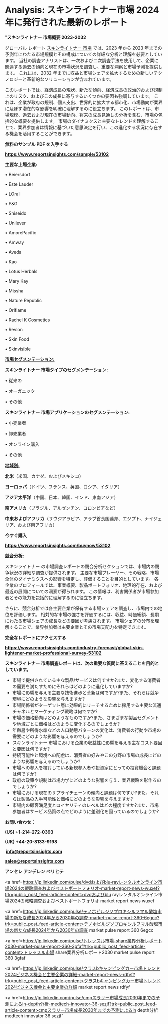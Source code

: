 # Analysis: スキンライトナー市場 2024 年に発行された最新のレポート

"<strong>スキンライトナー 市場概要 2023-2032</strong>

グローバル レポート <a href=https://www.reportsinsights.com/sample/53102>スキンライトナー 市場</a> では、2023 年から 2023 年までの予測年にわたる市場規模とその構成についての詳細な分析と理解を必要としています。 当社の調査アナリストは、一次および二次調査手法を使用して、企業に関連する過去の傾向と現在の市場状況を調査し、重要な洞察と市場予測を提供します。 これには、2032 年までに収益と市場シェアを拡大​​するための新しいテクノロジーと革新的なソリューションが含まれています。

このレポートでは、経済成長の現状、新たな傾向、経済成長の政治的および規制上のリスク、およびこの成長に寄与するいくつかの要因も強調しています。 これは、企業が政府の規制、個人支出、世界的に拡大する都市化、市場動向が業界に及ぼす潜在的な影響を明確に理解するのに役立ちます。 このレポートは、市場規模、過去および現在の市場動向、将来の成長見通しの分析を含む、市場の包括的な概要を提供します。 市場のダイナミクスと主要なトレンドを理解することで、業界参加者は情報に基づいた意思決定を行い、この進化する状況に存在する機会を活用することができます。

<strong><b>無料のサンプル PDF を入手する</b></strong>

<a href=https://www.reportsinsights.com/sample/53102><strong><u>https://www.reportsinsights.com/sample/53102</u></strong></a>

<strong>主要な上場企業:</strong>

• Beiersdorf

• Este Lauder

• LOral

• P&G

• Shiseido

• Unilever

• AmorePacific

• Amway

• Aveda

• Kao

• Lotus Herbals

• Mary Kay

• Missha

• Nature Republic

• Oriflame

• Rachel K Cosmetics

• Revlon

• Skin Food

• Skinvisible

<strong><u>市場セグメンテーション</u></strong><strong><u>:</u></strong>

<strong>スキンライトナー 市場タイプのセグメンテーション:</strong>

• 従来の

• オーガニック

• その他

<strong>スキンライトナー 市場アプリケーションのセグメンテーション:</strong>

• 小売業者

• 卸売業者

• オンライン購入

• その他

<strong><u>地域別</u></strong><strong><u>:</u></strong>

<strong>北米</strong>（米国、カナダ、およびメキシコ）

<strong>ヨーロッパ</strong>（ドイツ、フランス、英国、ロシア、イタリア）

<strong>アジア太平洋</strong>（中国、日本、韓国、インド、東南アジア）

<strong>南アメリカ</strong>（ブラジル、アルゼンチン、コロンビアなど）

<strong>中東およびアフリカ</strong>（サウジアラビア、アラブ首長国連邦、エジプト、ナイジェリア、および南アフリカ）

<strong>今すぐ購入</strong>

<a href=https://www.reportsinsights.com/buynow/53102><strong><u>https://www.reportsinsights.com/buynow/53102</u></strong></a>

<strong><u>競合分析:</u></strong>

スキンライトナー の市場調査レポートの競合分析セクションでは、市場内の競争状況の詳細な調査が提供されます。 主要な市場プレーヤー、その戦略、市場全体のダイナミクスへの影響を特定し、評価することを目的としています。 各企業のプロフィールでは、事業概要、製品ポートフォリオ、地理的存在、および最近の展開についての洞察が得られます。 この情報は、利害関係者が市場参加者とその能力を包括的に理解するのに役立ちます。

さらに、競合分析では各主要企業が保有する市場シェアを調査し、市場内での地位を評価します。 相対的な市場の強さを評価するには、収益、時価総額、長期にわたる市場シェアの成長などの要因が考慮されます。 市場シェアの分布を理解することで、業界参加者は主要企業とその市場支配力を特定できます。

<strong>完全なレポートにアクセスする</strong>

<a href=https://www.reportsinsights.com/industry-forecast/global-skin-lightener-market-professional-survey-53102><strong><u><b>https://www.reportsinsights.com/industry-forecast/global-skin-lightener-market-professional-survey-53102</b></u></strong></a>

<strong><b>スキンライトナー 市場調査レポートは、次の重要な質問に答えることを目的としています。</b></strong>
<ul>
  <li>市場で提供されている主な製品/サービスは何ですか?また、変化する消費者の需要を満たすためにそれらはどのように進化していますか?</li>
  <li>市場に影響を与える主要な技術進歩と革新は何ですか?また、それらは競争環境にどのような影響を与えますか?</li>
  <li>市場関係者がターゲット層に効果的にリーチするために採用する主要な流通チャネルとマーケティング戦略は何ですか?</li>
  <li>市場の価格動向はどのようなものですか?また、さまざまな製品セグメントや地域ごとに価格はどのように変化するのでしょうか?</li>
  <li>年齢層や所得水準などの人口動態パターンの変化は、消費者の行動や市場の需要にどのような影響を与えるのでしょうか?</li>
  <li>スキンライトナー 市場における企業の収益性に影響を与える主なコスト要因と要因は何ですか?</li>
  <li>持続可能性と環境への配慮は、消費者の好みやこの分野の市場の成長にどのような影響を与えるのでしょうか?</li>
  <li>市場への参入を検討している新規参入者や投資家にとっての投資機会と課題は何ですか?</li>
  <li>政府の政策や規制は市場力学にどのような影響を与え、業界戦略を形作るのでしょうか?</li>
  <li>市場における現在のサプライチェーンの傾向と課題は何ですか?また、それらは製品の入手可能性と価格にどのような影響を与えますか?</li>
  <li>市場内の顧客満足度とロイヤリティのレベルはどの程度ですか?また、市場参加者はサービス品質の点でどのように差別化を図っているのでしょうか?</li>
</ul>
<strong>お問い合わせ：</strong>

<strong>(US) +1-214-272-0393</strong>

<strong>(UK) +44-20-8133-9198</strong>

<strong> </strong><a href=info@reportsinsights.com><strong><u>info@reportsinsights.com</u></strong></a>

<a href=sales@reportsinsights.com><strong><u>sales@reportsinsights.com</u></strong></a>

<strong>アンセレ アンデレン ベリヒテ</strong>

<a href=https://jp.linkedin.com/pulse/dvdおよびblu-rayレンタルオンライン市場2024の戦略調査およびベストポートフォリオ-market-report-news-wuxef?trk=public_post_feed-article-content>dvdおよびblu rayレンタルオンライン市場2024の戦略調査およびベストポートフォリオ market report news wuxef</a>

<a href=https://jp.linkedin.com/pulse/テノホビルジソプロキシルフマル酸塩市場の新たな成長2024年から2030年の調査-market-pulse-report-360-6egcc?trk=public_post_feed-article-content>テノホビルジソプロキシルフマル酸塩市場の新たな成長2024年から2030年の調査 market pulse report 360 6egcc</a>

<a href=https://jp.linkedin.com/pulse/トレッスル市場-share業界分析レポート2030-market-pulse-report-360-3gfaf?trk=public_post_feed-article-content>トレッスル市場 share業界分析レポート2030 market pulse report 360 3gfaf</a>

<a href=https://jp.linkedin.com/pulse/クラスbキャンピングカー市場トレンド2024ビジネス機会と主要企業の詳細-market-report-news-rdfyf?trk=public_post_feed-article-content>クラスbキャンピングカー市場トレンド2024ビジネス機会と主要企業の詳細 market report news rdfyf</a>

<a href=https://jp.linkedin.com/pulse/cmpスラリー市場成長2030年までの予測によるin-depth分析-medtech-innovator-36-sezjf?trk=public_post_feed-article-content>cmpスラリー市場成長2030年までの予測によるin depth分析 medtech innovator 36 sezjf</a>"
